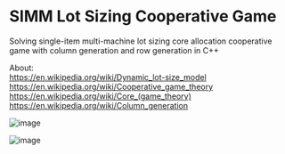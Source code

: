 # SIMM Lot Sizing Cooperative Game
Solving single-item multi-machine lot sizing core allocation cooperative game with column generation and row generation in C++  

About:  
https://en.wikipedia.org/wiki/Dynamic_lot-size_model  
https://en.wikipedia.org/wiki/Cooperative_game_theory  
https://en.wikipedia.org/wiki/Core_(game_theory)  
https://en.wikipedia.org/wiki/Column_generation  

![image](https://github.com/Baturuym/SIMMLS_GM/blob/master/02.png)  

![image](https://github.com/Baturuym/SIMMLS_GM/blob/master/01.png)
